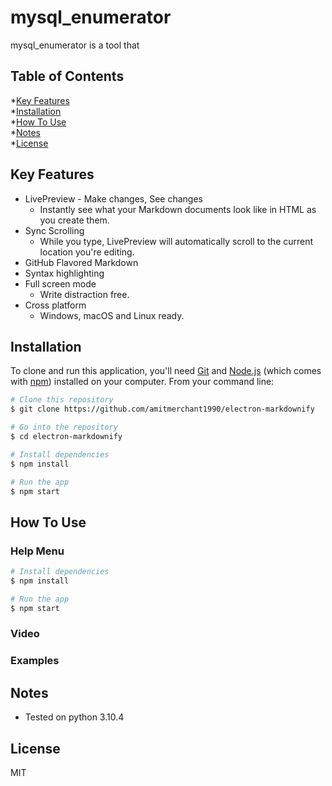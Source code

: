 # mysql_enumerator
mysql_enumerator is a tool that 


## Table of Contents
*<a href="#key-features">Key Features</a></br>
*<a href="#installation">Installation</a></br>
*<a href="#how-to-use">How To Use</a> </br>
*<a href="#notes">Notes</a></br>
*<a href="#license">License</a>



## Key Features

* LivePreview - Make changes, See changes
  - Instantly see what your Markdown documents look like in HTML as you create them.
* Sync Scrolling
  - While you type, LivePreview will automatically scroll to the current location you're editing.
* GitHub Flavored Markdown  
* Syntax highlighting
* Full screen mode
  - Write distraction free.
* Cross platform
  - Windows, macOS and Linux ready.

## Installation

To clone and run this application, you'll need [Git](https://git-scm.com) and [Node.js](https://nodejs.org/en/download/) (which comes with [npm](http://npmjs.com)) installed on your computer. From your command line:

```bash
# Clone this repository
$ git clone https://github.com/amitmerchant1990/electron-markdownify

# Go into the repository
$ cd electron-markdownify

# Install dependencies
$ npm install

# Run the app
$ npm start
```

## How To Use

### Help Menu

```bash
# Install dependencies
$ npm install

# Run the app
$ npm start
```

### Video

### Examples


## Notes

* Tested on python 3.10.4

## License

MIT
